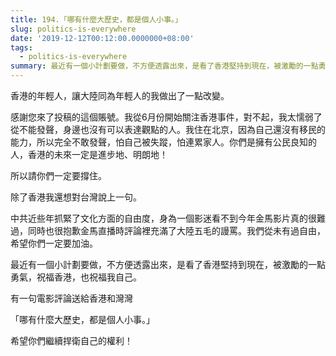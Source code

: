 ```yaml
---
title: 194.「哪有什麼大歷史，都是個人小事。」
slug: politics-is-everywhere
date: '2019-12-12T00:12:00.0000000+08:00'
tags:
  - politics-is-everywhere
summary: 最近有一個小計劃要做，不方便透露出來，是看了香港堅持到現在，被激勵的一點勇氣，祝福香港，也祝福我自己。
---
```

香港的年輕人，讓大陸同為年輕人的我做出了一點改變。

感謝您來了投稿的這個賬號。我從6月份開始關注香港事件，對不起，我太懦弱了從不能發聲，身邊也沒有可以表達觀點的人。我住在北京，因為自己還沒有移民的能力，所以完全不敢發聲，怕自己被失蹤，怕連累家人。你們是擁有公民良知的人，香港的未來一定是進步地、明朗地！

所以請你們一定要撐住。

除了香港我還想對台灣說上一句。

中共近些年抓緊了文化方面的自由度，身為一個影迷看不到今年金馬影片真的很難過，同時也很抱歉金馬直播時評論裡充滿了大陸五毛的謾罵。我們從未有過自由，希望你們一定要加油。

最近有一個小計劃要做，不方便透露出來，是看了香港堅持到現在，被激勵的一點勇氣，祝福香港，也祝福我自己。

有一句電影評論送給香港和灣灣

「哪有什麼大歷史，都是個人小事。」

希望你們繼續捍衛自己的權利！
